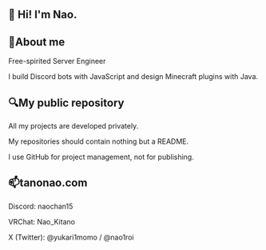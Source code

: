 ## 👏 Hi! I'm Nao.

## 📕About me

Free-spirited Server Engineer

I build Discord bots with JavaScript and design Minecraft plugins with Java.

## 🔍My public repository

All my projects are developed privately.

My repositories should contain nothing but a README.

I use GitHub for project management, not for publishing.

## 📫tanonao.com

Discord: naochan15

VRChat: Nao_Kitano

X (Twitter): @yukari1momo / @nao1roi
<!--
**naochan5656/naochan5656** is a ✨ _special_ ✨ repository because its `README.md` (this file) appears on your GitHub profile.

Here are some ideas to get you started:

- 🔭 I’m currently working on ...
- 🌱 I’m currently learning ...
- 👯 I’m looking to collaborate on ...
- 🤔 I’m looking for help with ...
- 💬 Ask me about ...
- 📫 How to reach me: ...
- 😄 Pronouns: ...
- ⚡ Fun fact: ...
-->

